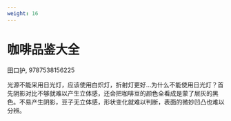 ```yaml
---
weight: 16
---
```

# 咖啡品鉴大全

田口护, 9787538156225

光源不能采用日光灯，应该使用白炽灯，折射灯更好…为什么不能使用日光灯？首先阴影对比不够就难以产生立体感，还会把咖啡豆的颜色全看成是蒙了层灰的黑色。不易产生阴影，豆子无立体感，形状变化就难以判断，表面的微妙凹凸也难以分辨。
